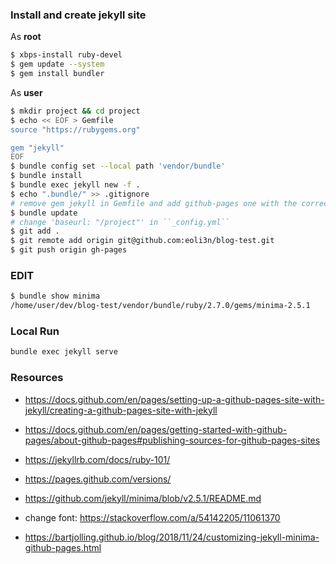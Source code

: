 ### Install and create jekyll site

As **root**
```bash
$ xbps-install ruby-devel
$ gem update --system
$ gem install bundler
```

As **user**
```bash
$ mkdir project && cd project
$ echo << EOF > Gemfile
source "https://rubygems.org"

gem "jekyll"
EOF
$ bundle config set --local path 'vendor/bundle'
$ bundle install
$ bundle exec jekyll new -f .
$ echo ".bundle/" >> .gitignore
# remove gem jekyll in Gemfile and add github-pages one with the correct version
$ bundle update
# change 'baseurl: "/project"' in ``_config.yml``
$ git add .
$ git remote add origin git@github.com:eoli3n/blog-test.git
$ git push origin gh-pages
```

### EDIT

```bash
$ bundle show minima
/home/user/dev/blog-test/vendor/bundle/ruby/2.7.0/gems/minima-2.5.1
```

### Local Run

```bash
bundle exec jekyll serve
```

### Resources

- https://docs.github.com/en/pages/setting-up-a-github-pages-site-with-jekyll/creating-a-github-pages-site-with-jekyll
- https://docs.github.com/en/pages/getting-started-with-github-pages/about-github-pages#publishing-sources-for-github-pages-sites

- https://jekyllrb.com/docs/ruby-101/
- https://pages.github.com/versions/

- https://github.com/jekyll/minima/blob/v2.5.1/README.md
- change font: https://stackoverflow.com/a/54142205/11061370
- https://bartjolling.github.io/blog/2018/11/24/customizing-jekyll-minima-github-pages.html
